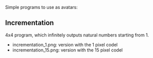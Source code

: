 Simple programs to use as avatars:

## Incrementation

4x4 program, which infinitely outputs natural numbers starting from 1.

- incrementation_1.png: version with the 1 pixel codel 
- incrementation_15.png: version with the 15 pixel codel
